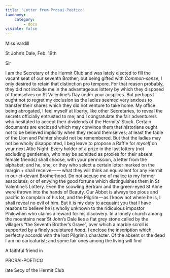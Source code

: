 ```yaml
---
title: 'Letter from Prosai-Poetico'
taxonomy:
    category:
        - docs
visible: false
---
```


<div class="author">Miss Vardill</div>
  
St John’s Dale, Feb. 19th  
  
Sir  
  
I am the Secretary of the Hermit Club and was lately elected to fill the vacant seat of our seventh Brother; but being gifted with *Common-sense*, I only desired to retain that distinction pro tempore. For that reason probably, they did not include me in the advantageous lottery by which they disposed of themselves on St Valentine’s Day under your auspices. But perhaps I ought not to regret my exclusion as the ladies seemed very anxious to transfer their shares which they did not venture to take home. My office being abrogated, I feel myself at liberty, like other Secretaries, to reveal the secrets officially entrusted to me; and I congratulate the fair adventurers who hesitated to accept their dividends of the Hermits’ Stock. Certain documents are enclosed which may convince them that historians ought not to be believed implicitly when they record themselves; at least the fable of the Lion and Painter should not be remembered. But that the ladies may not be wholly disappointed, I beg leave to propose a Raffle for *myself* on your next Attic Night. Every holder of a prize in the last lottery (not excluding gentlemen, who may be admitted as proxies for their absent female friends) shall choose, with your permission, a letter from the alphabet; and he, she, or they who select a certain letter marked on the margin + shall receive — —  what they will think an equivalent for any Hermit in our ci-devant Brotherhood. Do not accuse me of malice to my former associates, or of envying the good fortune which distinguishes them in St Valentine’s Lottery. Even the scowling Bertram and the green-eyed St Alme were thrown into the hands of Beauty. Our Abbot is always too pious and pacific to complain of his lot, and the Pilgrim — as I know not where he is, I shall reveal no evil of him. But it is my duty to acquaint you that I have reasons to believe he is wholly unknown to the ridiculous impostor Philowhim who claims a reward for his discovery. In a lonely church among the mountains near St John’s Dale lies a flat grey stone called by the villagers “the Seventh Brother’s Grave”, over which a marble scroll is supported by a finely sculptured *hand*. I enclose the inscription which perfectly accords with the lost Pilgrim’s character. Of the absent or the dead I am no caricaturist; and some fair ones among the living will find   
  
A faithful friend in  
  
PROSAI-POETICO  
  
late Secy of the Hermit Club  